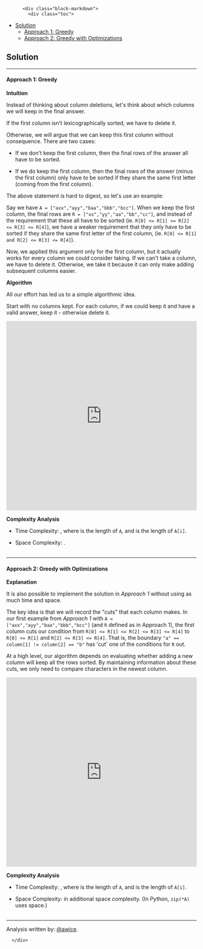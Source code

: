 <div class="article-body">
        
          <div class="block-markdown">
            <div class="toc">
<ul>
<li><a href="#solution">Solution</a><ul>
<li><a href="#approach-1-greedy">Approach 1: Greedy</a></li>
<li><a href="#approach-2-greedy-with-optimizations">Approach 2: Greedy with Optimizations</a></li>
</ul>
</li>
</ul>
</div>
<h2 id="solution">Solution</h2>
<hr>
<h4 id="approach-1-greedy">Approach 1: Greedy</h4>
<p><strong>Intuition</strong></p>
<p>Instead of thinking about column deletions, let's think about which columns we will keep in the final answer.</p>
<p>If the first column isn't lexicographically sorted, we have to delete it.</p>
<p>Otherwise, we will argue that we can keep this first column without consequence.  There are two cases:</p>
<ul>
<li>
<p>If we don't keep the first column, then the final rows of the answer all have to be sorted.</p>
</li>
<li>
<p>If we do keep the first column, then the final rows of the answer (minus the first column) only have to be sorted if they share the same first letter (coming from the first column).</p>
</li>
</ul>
<p>The above statement is hard to digest, so let's use an example:</p>
<p>Say we have <code>A = ["axx","ayy","baa","bbb","bcc"]</code>.  When we keep the first column, the final rows are <code>R = ["xx","yy","aa","bb","cc"]</code>, and instead of the requirement that these all have to be sorted (ie. <code>R[0] &lt;= R[1] &lt;= R[2] &lt;= R[3] &lt;= R[4]</code>), we have a weaker requirement that they only have to be sorted if they share the same first letter of the first column, (ie. <code>R[0] &lt;= R[1] and R[2] &lt;= R[3] &lt;= R[4]</code>).</p>
<p>Now, we applied this argument only for the first column, but it actually works for every column we could consider taking.  If we can't take a column, we have to delete it.  Otherwise, we take it because it can only make adding subsequent columns easier.</p>
<p><strong>Algorithm</strong></p>
<p>All our effort has led us to a simple algorithmic idea.</p>
<p>Start with no columns kept.  For each column, if we could keep it and have a valid answer, keep it - otherwise delete it.</p>
<iframe src="https://leetcode.com/playground/VebVmQZ4/shared" frameborder="0" width="100%" height="500" name="VebVmQZ4"></iframe>

<p><strong>Complexity Analysis</strong></p>
<ul>
<li>
<p>Time Complexity:  <script type="math/tex; mode=display">O(NW^2)</script>, where <script type="math/tex; mode=display">N</script> is the length of <code>A</code>, and <script type="math/tex; mode=display">W</script> is the length of <code>A[i]</code>.</p>
</li>
<li>
<p>Space Complexity:  <script type="math/tex; mode=display">O(NW)</script>.
<br>
<br></p>
</li>
</ul>
<hr>
<h4 id="approach-2-greedy-with-optimizations">Approach 2: Greedy with Optimizations</h4>
<p><strong>Explanation</strong></p>
<p>It is also possible to implement the solution in <em>Approach 1</em> without using as much time and space.</p>
<p>The key idea is that we will record the "cuts" that each column makes.  In our first example from <em>Approach 1</em> with <code>A = ["axx","ayy","baa","bbb","bcc"]</code> (and <code>R</code> defined as in Approach 1), the first column cuts our condition from <code>R[0] &lt;= R[1] &lt;= R[2] &lt;= R[3] &lt;= R[4]</code> to <code>R[0] &lt;= R[1]</code> and <code>R[2] &lt;= R[3] &lt;= R[4]</code>.  That is, the boundary <code>"a" == column[1] != column[2] == "b"</code> has 'cut' one of the conditions for <code>R</code> out.</p>
<p>At a high level, our algorithm depends on evaluating whether adding a new column will keep all the rows sorted.  By maintaining information about these cuts, we only need to compare characters in the newest column.</p>
<iframe src="https://leetcode.com/playground/bbGofp6M/shared" frameborder="0" width="100%" height="500" name="bbGofp6M"></iframe>

<p><strong>Complexity Analysis</strong></p>
<ul>
<li>
<p>Time Complexity:  <script type="math/tex; mode=display">O(NW)</script>, where <script type="math/tex; mode=display">N</script> is the length of <code>A</code>, and <script type="math/tex; mode=display">W</script> is the length of <code>A[i]</code>.</p>
</li>
<li>
<p>Space Complexity:  <script type="math/tex; mode=display">O(N)</script> in additional space complexity.  (In Python, <code>zip(*A)</code> uses <script type="math/tex; mode=display">O(NW)</script> space.)
<br>
<br></p>
</li>
</ul>
<hr>
<p>Analysis written by: <a href="https://leetcode.com/awice">@awice</a>.</p>
          </div>
        
      </div>
